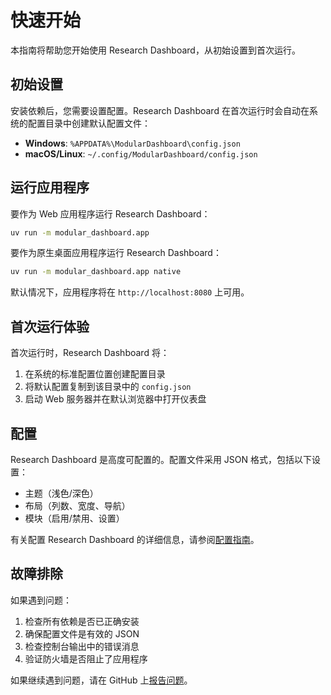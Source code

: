 # 快速开始

本指南将帮助您开始使用 Research Dashboard，从初始设置到首次运行。

## 初始设置

安装依赖后，您需要设置配置。Research Dashboard 在首次运行时会自动在系统的配置目录中创建默认配置文件：

- **Windows**: `%APPDATA%\ModularDashboard\config.json`
- **macOS/Linux**: `~/.config/ModularDashboard/config.json`

## 运行应用程序

要作为 Web 应用程序运行 Research Dashboard：

```bash
uv run -m modular_dashboard.app
```

要作为原生桌面应用程序运行 Research Dashboard：

```bash
uv run -m modular_dashboard.app native
```

默认情况下，应用程序将在 `http://localhost:8080` 上可用。

## 首次运行体验

首次运行时，Research Dashboard 将：

1. 在系统的标准配置位置创建配置目录
2. 将默认配置复制到该目录中的 `config.json`
3. 启动 Web 服务器并在默认浏览器中打开仪表盘

## 配置

Research Dashboard 是高度可配置的。配置文件采用 JSON 格式，包括以下设置：

- 主题（浅色/深色）
- 布局（列数、宽度、导航）
- 模块（启用/禁用、设置）

有关配置 Research Dashboard 的详细信息，请参阅[配置指南](./configuration.md)。

## 故障排除

如果遇到问题：

1. 检查所有依赖是否已正确安装
2. 确保配置文件是有效的 JSON
3. 检查控制台输出中的错误消息
4. 验证防火墙是否阻止了应用程序

如果继续遇到问题，请在 GitHub 上[报告问题](https://github.com/WayneXuCN/ModularDashboard/issues)。